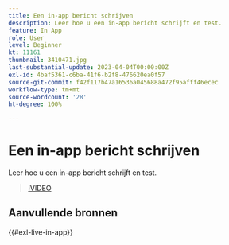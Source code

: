 ```yaml
---
title: Een in-app bericht schrijven
description: Leer hoe u een in-app bericht schrijft en test.
feature: In App
role: User
level: Beginner
kt: 11161
thumbnail: 3410471.jpg
last-substantial-update: 2023-04-04T00:00:00Z
exl-id: 4baf5361-c6ba-41f6-b2f8-476620ea0f57
source-git-commit: f42f117b47a16536a045688a472f95afff46ecec
workflow-type: tm+mt
source-wordcount: '28'
ht-degree: 100%

---
```


# Een in-app bericht schrijven

Leer hoe u een in-app bericht schrijft en test.

>[!VIDEO](https://video.tv.adobe.com/v/3410471?quality=12&learn=on)

## Aanvullende bronnen

{{#exl-live-in-app}}
